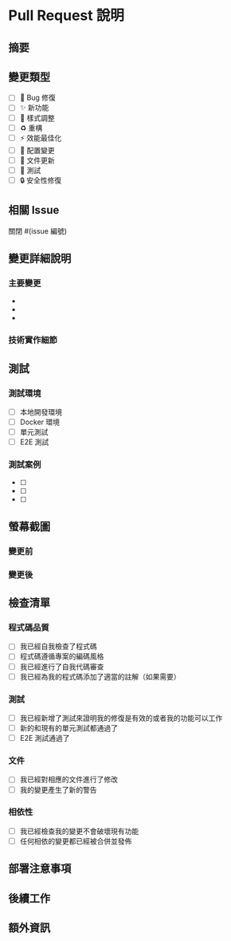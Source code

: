 # Pull Request 說明

## 摘要
<!-- 簡短描述這個 PR 的目的和主要變更 -->

## 變更類型
<!-- 請勾選適用的選項 -->
- [ ] 🐛 Bug 修復
- [ ] ✨ 新功能
- [ ] 💄 樣式調整
- [ ] ♻️ 重構
- [ ] ⚡ 效能最佳化
- [ ] 🔧 配置變更
- [ ] 📝 文件更新
- [ ] 🧪 測試
- [ ] 🔒 安全性修復

## 相關 Issue
<!-- 如果這個 PR 解決了某個 issue，請連結它 -->
關閉 #(issue 編號)

## 變更詳細說明
<!-- 詳細描述您的變更內容 -->

### 主要變更
- 
- 
- 

### 技術實作細節
<!-- 如果有複雜的技術實作，請在此說明 -->

## 測試
<!-- 描述您如何測試這些變更 -->

### 測試環境
- [ ] 本地開發環境
- [ ] Docker 環境
- [ ] 單元測試
- [ ] E2E 測試

### 測試案例
- [ ] 
- [ ] 
- [ ] 

## 螢幕截圖
<!-- 如果有 UI 變更，請提供前後對比圖 -->

### 變更前
<!-- 截圖或說明 -->

### 變更後
<!-- 截圖或說明 -->

## 檢查清單
<!-- 請確認以下項目都已完成 -->

### 程式碼品質
- [ ] 我已經自我檢查了程式碼
- [ ] 程式碼遵循專案的編碼風格
- [ ] 我已經進行了自我代碼審查
- [ ] 我已經為我的程式碼添加了適當的註解（如果需要）

### 測試
- [ ] 我已經新增了測試來證明我的修復是有效的或者我的功能可以工作
- [ ] 新的和現有的單元測試都通過了
- [ ] E2E 測試通過了

### 文件
- [ ] 我已經對相應的文件進行了修改
- [ ] 我的變更產生了新的警告

### 相依性
- [ ] 我已經檢查我的變更不會破壞現有功能
- [ ] 任何相依的變更都已經被合併並發佈

## 部署注意事項
<!-- 如果有特殊的部署需求或注意事項，請在此說明 -->

## 後續工作
<!-- 如果有需要在後續 PR 中完成的工作，請列出 -->

## 額外資訊
<!-- 任何其他相關資訊 -->